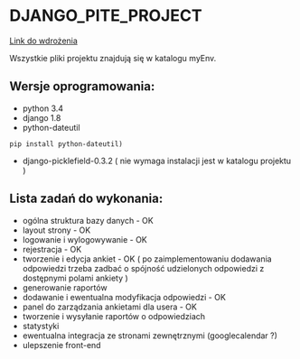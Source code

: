 # DJANGO_PITE_PROJECT

[Link do wdrożenia](http://krzysztofstachanczyk.pythonanywhere.com/)

Wszystkie pliki projektu znajdują się w katalogu myEnv. 

## Wersje oprogramowania:
- python 3.4 
- django 1.8
- python-dateutil 
```
pip install python-dateutil)
```
- django-picklefield-0.3.2 ( nie wymaga instalacji jest w katalogu projektu )

## Lista zadań do wykonania:
- ogólna struktura bazy danych - OK
- layout strony - OK
- logowanie i wylogowywanie - OK
- rejestracja - OK
- tworzenie i edycja ankiet - OK ( po zaimplementowaniu dodawania odpowiedzi trzeba zadbać o spójność udzielonych odpowiedzi z dostępnymi polami ankiety )
- generowanie raportów 
- dodawanie i ewentualna modyfikacja odpowiedzi - OK
- panel do zarządzania ankietami dla usera - OK
- tworzenie i wysyłanie raportów o odpowiedziach
- statystyki 
- ewentualna integracja ze stronami zewnętrznymi (googlecalendar ?)
- ulepszenie front-end
